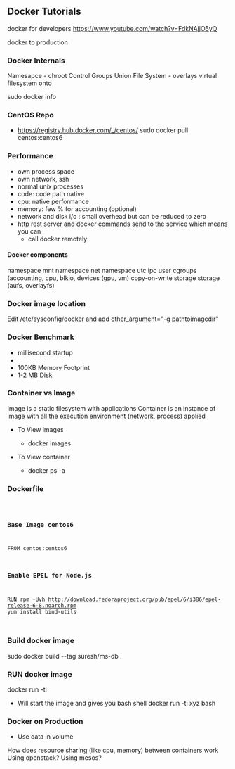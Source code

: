 ## Docker Tutorials

docker for developers
https://www.youtube.com/watch?v=FdkNAjjO5yQ

docker to production


### Docker Internals

Namesapce - chroot
Control Groups
Union File System - overlays virtual filesystem onto 

sudo docker info

### CentOS Repo 
 - https://registry.hub.docker.com/_/centos/
sudo docker pull centos:centos6

### Performance 
- own process space
- own network, ssh
- normal unix processes
- code: code path native
- cpu: native performance
- memory: few % for accounting (optional)
- network and disk i/o : small overhead but can be reduced to zero
- http rest server and docker commands send to the service which means you can 
	- call docker remotely

#### Docker components

namespace
mnt namespace
net namespace
utc
ipc
user
cgroups (accounting, cpu, blkio, devices (gpu, vm)
copy-on-write storage storage (aufs, overlayfs)

### Docker image location 
Edit /etc/sysconfig/docker
and add other_argument="-g pathtoimagedir"

### Docker Benchmark
- millisecond startup
- 
- 100KB Memory Footprint
- 1-2 MB Disk 

### Container vs Image
Image is a static filesystem with applications
Container is an instance of image with all the execution environment (network, process) applied

- To View images
  - docker images

- To View container
  - docker ps -a 

### Dockerfile

<code>

### Base Image centos6
FROM centos:centos6

### Enable EPEL for Node.js
RUN     rpm -Uvh http://download.fedoraproject.org/pub/epel/6/i386/epel-release-6-8.noarch.rpm
yum install bind-utils

</code>


### Build docker image
sudo docker build --tag suresh/ms-db .

### RUN docker image
docker run -ti <image id> <command to run>
- Will start the image and gives you bash shell
docker run -ti xyz  bash


### Docker on Production

- Use data in volume


How does resource sharing (like cpu, memory) between containers work 
Using openstack?
Using mesos?
